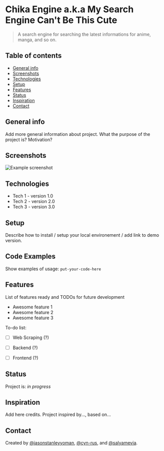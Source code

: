 # Chika Engine a.k.a My Search Engine Can't Be This Cute
> A search engine for searching the latest informations for anime, manga, and so on.

## Table of contents
* [General info](#general-info)
* [Screenshots](#screenshots)
* [Technologies](#technologies)
* [Setup](#setup)
* [Features](#features)
* [Status](#status)
* [Inspiration](#inspiration)
* [Contact](#contact)

## General info
Add more general information about project. What the purpose of the project is? Motivation?

## Screenshots
![Example screenshot](./img/screenshot.png)

## Technologies
* Tech 1 - version 1.0
* Tech 2 - version 2.0
* Tech 3 - version 3.0

## Setup
Describe how to install / setup your local environement / add link to demo version.

## Code Examples
Show examples of usage:
`put-your-code-here`

## Features
List of features ready and TODOs for future development
* Awesome feature 1
* Awesome feature 2
* Awesome feature 3

To-do list:
- [ ] Web Scraping (?)
- [ ] Backend (?)
- [ ] Frontend (?)


## Status
Project is: _in progress_

## Inspiration
Add here credits. Project inspired by..., based on...

## Contact
Created by [@jasonstanleyyoman](), [@cyn-rus](), and [@salyamevia]().
